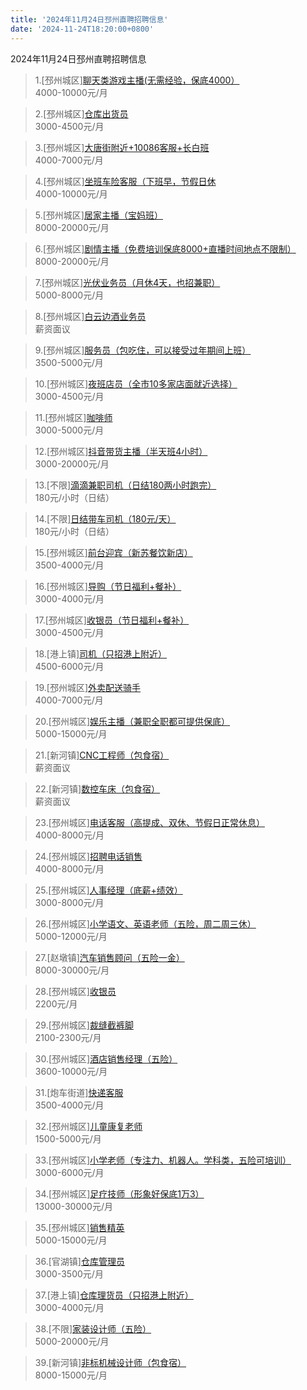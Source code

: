 ```yaml
---
title: '2024年11月24日邳州直聘招聘信息'
date: '2024-11-24T18:20:00+0800'
---
```

2024年11月24日邳州直聘招聘信息
<!--more-->
>1.[邳州城区][聊天类游戏主播(无需经验，保底4000）](https://www.pizhouzhipin.com/job/37637)<br>
>4000-10000元/月

>2.[邳州城区][仓库出货员](https://www.pizhouzhipin.com/job/38321)<br>
>3000-4500元/月

>3.[邳州城区][大唐街附近+10086客服+长白班](https://www.pizhouzhipin.com/job/22961)<br>
>4000-7000元/月

>4.[邳州城区][坐班车险客服（下班早，节假日休](https://www.pizhouzhipin.com/job/30881)<br>
>4000-10000元/月

>5.[邳州城区][居家主播（宝妈班）](https://www.pizhouzhipin.com/job/37493)<br>
>8000-20000元/月

>6.[邳州城区][剧情主播（免费培训保底8000+直播时间地点不限制）](https://www.pizhouzhipin.com/job/37494)<br>
>8000-20000元/月

>7.[邳州城区][光伏业务员（月休4天，也招兼职）](https://www.pizhouzhipin.com/job/37431)<br>
>5000-8000元/月

>8.[邳州城区][白云边酒业务员](https://www.pizhouzhipin.com/job/37566)<br>
>薪资面议

>9.[邳州城区][服务员（包吃住，可以接受过年期间上班）](https://www.pizhouzhipin.com/job/32682)<br>
>3500-5000元/月

>10.[邳州城区][夜班店员（全市10多家店面就近选择）](https://www.pizhouzhipin.com/job/26174)<br>
>3000-4500元/月

>11.[邳州城区][咖啡师](https://www.pizhouzhipin.com/job/38228)<br>
>3000-5000元/月

>12.[邳州城区][抖音带货主播（半天班4小时）](https://www.pizhouzhipin.com/job/31946)<br>
>3000-20000元/月

>13.[不限][滴滴兼职司机（日结180两小时跑完）](https://www.pizhouzhipin.com/job/38013)<br>
>180元/小时（日结）

>14.[不限][日结带车司机（180元/天）](https://www.pizhouzhipin.com/job/38014)<br>
>180元/小时（日结）

>15.[邳州城区][前台迎宾（新苏餐饮新店）](https://www.pizhouzhipin.com/job/37511)<br>
>3500-4000元/月

>16.[邳州城区][导购（节日福利+餐补）](https://www.pizhouzhipin.com/job/30878)<br>
>3000-4000元/月

>17.[邳州城区][收银员（节日福利+餐补）](https://www.pizhouzhipin.com/job/30879)<br>
>3000-4500元/月

>18.[港上镇][司机（只招港上附近）](https://www.pizhouzhipin.com/job/38322)<br>
>4500-6000元/月

>19.[邳州城区][外卖配送骑手](https://www.pizhouzhipin.com/job/36574)<br>
>4000-7000元/月

>20.[邳州城区][娱乐主播（兼职全职都可提供保底）](https://www.pizhouzhipin.com/job/36359)<br>
>5000-15000元/月

>21.[新河镇][CNC工程师（包食宿）](https://www.pizhouzhipin.com/job/30964)<br>
>薪资面议

>22.[新河镇][数控车床（包食宿）](https://www.pizhouzhipin.com/job/30965)<br>
>薪资面议

>23.[邳州城区][电话客服（高提成、双休、节假日正常休息）](https://www.pizhouzhipin.com/job/31015)<br>
>4000-8000元/月

>24.[邳州城区][招聘电话销售](https://www.pizhouzhipin.com/job/38313)<br>
>4000-8000元/月

>25.[邳州城区][人事经理（底薪+绩效）](https://www.pizhouzhipin.com/job/36079)<br>
>3000-8000元/月

>26.[邳州城区][小学语文、英语老师（五险，周二周三休）](https://www.pizhouzhipin.com/job/26774)<br>
>5000-12000元/月

>27.[赵墩镇][汽车销售顾问（五险一金）](https://www.pizhouzhipin.com/job/37041)<br>
>8000-30000元/月

>28.[邳州城区][收银员](https://www.pizhouzhipin.com/job/10310)<br>
>2200元/月

>29.[邳州城区][裁缝截裤脚](https://www.pizhouzhipin.com/job/38222)<br>
>2100-2300元/月

>30.[邳州城区][酒店销售经理（五险）](https://www.pizhouzhipin.com/job/32853)<br>
>3600-10000元/月

>31.[炮车街道][快递客服](https://www.pizhouzhipin.com/job/30626)<br>
>3500-4000元/月

>32.[邳州城区][儿童康复老师](https://www.pizhouzhipin.com/job/36954)<br>
>1500-5000元/月

>33.[邳州城区][小学老师（专注力、机器人。学科类，五险可培训）](https://www.pizhouzhipin.com/job/33789)<br>
>3000-6000元/月

>34.[邳州城区][足疗技师（形象好保底1万3）](https://www.pizhouzhipin.com/job/38299)<br>
>13000-30000元/月

>35.[邳州城区][销售精英](https://www.pizhouzhipin.com/job/38189)<br>
>5000-15000元/月

>36.[官湖镇][仓库管理员](https://www.pizhouzhipin.com/job/38220)<br>
>3000-3500元/月

>37.[港上镇][仓库理货员（只招港上附近）](https://www.pizhouzhipin.com/job/38323)<br>
>3000-4000元/月

>38.[不限][家装设计师（五险）](https://www.pizhouzhipin.com/job/27919)<br>
>5000-20000元/月

>39.[新河镇][非标机械设计师（包食宿）](https://www.pizhouzhipin.com/job/30966)<br>
>8000-15000元/月

